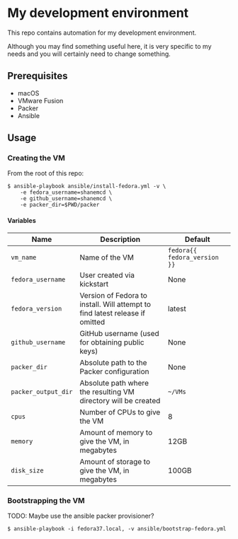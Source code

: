 # My development environment

This repo contains automation for my development environment.

Although you may find something useful here, it is very specific to my needs and you will certainly need to change something.

## Prerequisites

- macOS
- VMware Fusion
- Packer
- Ansible

## Usage

### Creating the VM

From the root of this repo:

```
$ ansible-playbook ansible/install-fedora.yml -v \
    -e fedora_username=shanemcd \
    -e github_username=shanemcd \
    -e packer_dir=$PWD/packer
```

#### Variables

| **Name**            | **Description**                                                              | **Default**                  |
| ------------------- | ---------------------------------------------------------------------------- | ---------------------------- |
| `vm_name`           | Name of the VM                                                               | `fedora{{ fedora_version }}` |
| `fedora_username`   | User created via kickstart                                                   | None                         |
| `fedora_version`    | Version of Fedora to install. Will attempt to find latest release if omitted | latest                       |
| `github_username`   | GitHub username (used for obtaining public keys)                             | None                         |
| `packer_dir`        | Absolute path to the Packer configuration                                    | None                         |
| `packer_output_dir` | Absolute path where the resulting VM directory will be created               | `~/VMs`                      |
| `cpus`              | Number of CPUs to give the VM                                                | 8                            |
| `memory`            | Amount of memory to give the VM, in megabytes                                | 12GB                         |
| `disk_size`         | Amount of storage to give the VM, in megabytes                               | 100GB                        |


### Bootstrapping the VM

TODO: Maybe use the ansible packer provisioner?

```
$ ansible-playbook -i fedora37.local, -v ansible/bootstrap-fedora.yml
```
